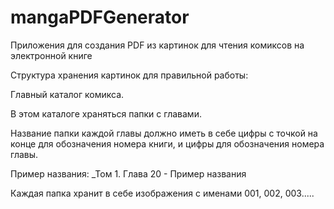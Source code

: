 # mangaPDFGenerator
Приложения для создания PDF из картинок для чтения комиксов на электронной книге

Структура хранения картинок для правильной работы:

Главный каталог комикса.

В этом каталоге храняться папки с главами. 

Название папки каждой главы должно иметь в себе цифры с точкой на конце для обозначения номера книги, и цифры для обозначения номера главы.

Пример названия: _Том 1. Глава 20 - Пример названия

Каждая папка хранит в себе изображения с именами 001, 002, 003.....
